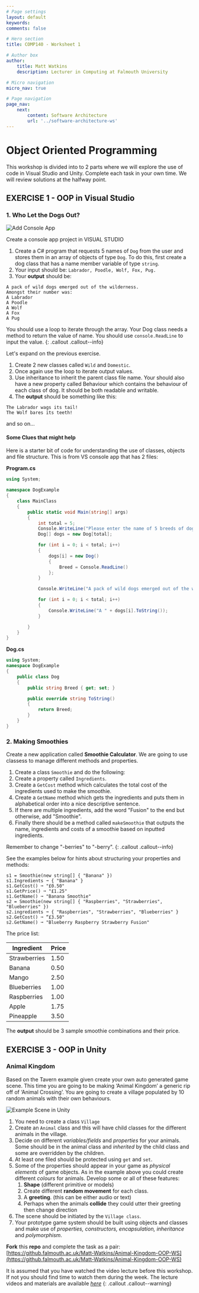 ```yaml
---
# Page settings
layout: default
keywords:
comments: false

# Hero section
title: COMP140 - Worksheet 1

# Author box
author:
    title: Matt Watkins
    description: Lecturer in Computing at Falmouth University

# Micro navigation
micro_nav: true

# Page navigation
page_nav:
    next:
        content: Software Architecture
        url: '../software-architecture-ws'
---
```


# Object Oriented Programming

This workshop is divided into to 2 parts where we will explore the use of code in Visual Studio and Unity. Complete each task in your own time. We will review solutions at the halfway point.

## EXERCISE 1 - OOP in **Visual Studio**
### 1. Who Let the Dogs Out?

![Add Console App](images/create-console.png)

Create a console app project in VISUAL STUDIO
1. Create a C# program that requests 5 names of ``Dog`` from the user and stores them in an array of objects of type ``Dog``. To do this, first create a dog class that has a name member variable of type ``string``.
2. Your input should be: ``Labrador, Poodle, Wolf, Fox, Pug.`` 
3. Your **output** should be: 

```
A pack of wild dogs emerged out of the wilderness. 
Amongst their number was:
A Labrador
A Poodle
A Wolf
A Fox
A Pug
```
You should use a loop to iterate through the array. Your Dog class needs a method to return the value of name. 
You should use ``console.ReadLine`` to input the value.
{: .callout .callout--info}

Let's expand on the previous exercise. 

1. Create 2 new classes called ``Wild`` and ``Domestic``. 
2. Once again use the loop to iterate output values.
3. Use inheritance to inherit the parent class file name. Your should also have a new property called Behaviour which contains the behaviour of each class of dog. It should be both readable and writable.
4. The **output** should be something like this:

```
The Labrador wags its tail!
The Wolf bares its teeth!
```
and so on…

#### Some Clues that might help

Here is a starter bit of code for understanding the use of classes, objects and file structure. This is from VS console app that has 2 files:

**Program.cs**
```c#
using System;

namespace DogExample
{
    class MainClass
    {
        public static void Main(string[] args)
        {
            int total = 5;
            Console.WriteLine("Please enter the name of 5 breeds of dogs. Press ENTER after each dog. As wild or as tame as you like.");
            Dog[] dogs = new Dog[total];

            for (int i = 0; i < total; i++)
            {
                dogs[i] = new Dog()
                {
                    Breed = Console.ReadLine()
                };
            }

            Console.WriteLine("A pack of wild dogs emerged out of the wilderness. Amongst their number was:");

            for (int i = 0; i < total; i++)
            {
                Console.WriteLine("A " + dogs[i].ToString());
            }

        }
    }
}
```
**Dog.cs**
```c#
using System;
namespace DogExample
{
    public class Dog
    {
        public string Breed { get; set; }

        public override string ToString()
        {
            return Breed;
        }
    }
}
```
### 2. Making Smoothies

Create a new application called **Smoothie Calculator**. We are going to use classess to manage different methods and properties.

1. Create a class ``Smoothie`` and do the following:
2. Create a property called ``Ingredients``.
3. Create a ``GetCost`` method which calculates the total cost of the ingredients used to make the smoothie.
5. Create a ``GetName`` method which gets the ingredients and puts them in alphabetical order into a nice descriptive sentence.
6. If there are multiple ingredients, add the word "Fusion" to the end but otherwise, add "Smoothie". 
7. Finally there should be a method called ``makeSmoothie`` that outputs the name, ingredients and costs of a smoothie based on inputted ingredients. 

Remember to change "-berries" to "-berry". 
{: .callout .callout--info}

See the examples below for hints about structuring your properties and methods:

``s1 = Smoothie(new string[] { "Banana" })``  
``s1.Ingredients ➞ { "Banana" }``  
``s1.GetCost() ➞ "£0.50"``  
``s1.GetPrice() ➞ "£1.25"``  
``s1.GetName() ➞ "Banana Smoothie"``  
``s2 = Smoothie(new string[] { "Raspberries", "Strawberries", "Blueberries" })``  
``s2.ingredients ➞ { "Raspberries", "Strawberries", "Blueberries" }``  
``s2.GetCost() ➞ “£3.50"``  
``s2.GetName() ➞ "Blueberry Raspberry Strawberry Fusion"``  

The price list:

| Ingredient | Price |
| ----------- | ----------- |
| Strawberries | 1.50 |
| Banana | 0.50 |
| Mango | 2.50 |
| Blueberries | 1.00 |
| Raspberries | 1.00 |
| Apple | 1.75 |
| Pineapple | 3.50 |

The **output** should be 3 sample smoothie combinations and their price.

## EXERCISE 3 - OOP in **Unity**
### Animal Kingdom

Based on the Tavern example given create your own auto generated game scene. This time you are going to be making ‘Animal Kingdom’ a generic rip off of ‘Animal Crossing’. You are going to create a village populated by 10 random animals with their own behaviours.

![Example Scene in Unity](images/unity-animal.png)

1. You need to create a class ``Village``
2. Create an ``Animal`` class and this will have child classes for the different animals in the village. 
3. Decide on different *variables/fields* and *properties* for your animals. Some should be in the animal class and *inherited* by the child class and some are overridden by the children.
4. At least one filed should be protected using ``get`` and ``set``.
5. Some of the properties should appear in your game as *physical elements* of game objects. As in the example above you could create different *colours* for animals. Develop some or all of these features:
    1. **Shape** (different primitive or models)
    2. Create different **random movement** for each class.
    3. A **greeting**. (this can be either audio or text)
    4. Perhaps when the animals **collide** they could utter their greeting then change direction
6. The scene should be initiated by the ``Village class``. 
7. Your prototype game system should be built using objects and classes and make use of *properties, constructors, encapsulation, inheritance* and *polymorphism*.

**Fork** this **repo** and complete the task as a pair:
[https://github.falmouth.ac.uk/Matt-Watkins/Animal-Kingdom-OOP-WS](https://github.falmouth.ac.uk/Matt-Watkins/Animal-Kingdom-OOP-WS) 

It is assumed that you have watched the video lecture before this workshop. If not you should find time to watch them during the week. The lecture videos and materials are available [*here*](oop-lm)
{: .callout .callout--warning}
<!--stackedit_data:
eyJoaXN0b3J5IjpbLTk3NDM4MTY2OCwtNjQyNTM5NjM1LDEzMz
g4ODYxMDAsLTEzNjk2Nzg0MTYsLTEwNjA3Nzg0MTYsLTIxMTQy
MTg3MF19
-->